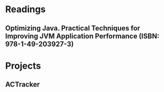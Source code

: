 # Readings

## Optimizing Java. Practical Techniques for Improving JVM Application Performance (ISBN: 978-1-49-203927-3)



# Projects

## ACTracker
